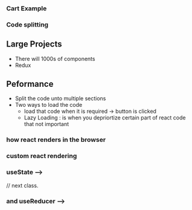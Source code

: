 ### Cart Example

### Code splitting

## Large Projects
* There will 1000s of components
* Redux 

## Peformance 
* Split the code unto multiple sections
* Two ways to load the code  
    * load that code when it is required -> button is clicked
    * Lazy Loading : is when you depriortize certain part of react code that not important 
  
### how react renders in the browser


### custom react rendering 


### useState -->


// next class.
### and useReducer -->



